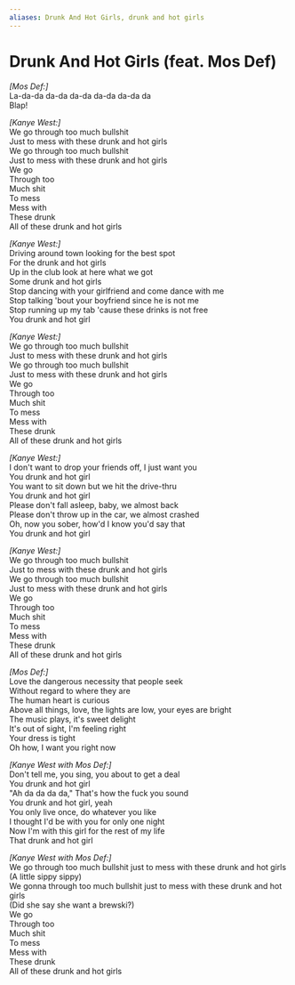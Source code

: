 ```yaml
---
aliases: Drunk And Hot Girls, drunk and hot girls
---
```



# Drunk And Hot Girls (feat. Mos Def)

_[Mos Def:]_  
La-da-da da-da da-da da-da da-da da  
Blap!  

_[Kanye West:]_  
We go through too much bullshit  
Just to mess with these drunk and hot girls  
We go through too much bullshit  
Just to mess with these drunk and hot girls  
We go  
Through too  
Much shit  
To mess  
Mess with  
These drunk  
All of these drunk and hot girls  

_[Kanye West:]_  
Driving around town looking for the best spot  
For the drunk and hot girls  
Up in the club look at here what we got  
Some drunk and hot girls  
Stop dancing with your girlfriend and come dance with me  
Stop talking 'bout your boyfriend since he is not me  
Stop running up my tab 'cause these drinks is not free  
You drunk and hot girl  

_[Kanye West:]_  
We go through too much bullshit  
Just to mess with these drunk and hot girls  
We go through too much bullshit  
Just to mess with these drunk and hot girls  
We go  
Through too  
Much shit  
To mess  
Mess with  
These drunk  
All of these drunk and hot girls  

_[Kanye West:]_  
I don't want to drop your friends off, I just want you  
You drunk and hot girl  
You want to sit down but we hit the drive-thru  
You drunk and hot girl  
Please don't fall asleep, baby, we almost back  
Please don't throw up in the car, we almost crashed  
Oh, now you sober, how'd I know you'd say that  
You drunk and hot girl  

_[Kanye West:]_  
We go through too much bullshit  
Just to mess with these drunk and hot girls  
We go through too much bullshit  
Just to mess with these drunk and hot girls  
We go  
Through too  
Much shit  
To mess  
Mess with  
These drunk  
All of these drunk and hot girls  

_[Mos Def:]_  
Love the dangerous necessity that people seek  
Without regard to where they are  
The human heart is curious  
Above all things, love, the lights are low, your eyes are bright  
The music plays, it's sweet delight  
It's out of sight, I'm feeling right  
Your dress is tight  
Oh how, I want you right now  

_[Kanye West with Mos Def:]_  
Don't tell me, you sing, you about to get a deal  
You drunk and hot girl  
"Ah da da da da," That's how the fuck you sound  
You drunk and hot girl, yeah  
You only live once, do whatever you like  
I thought I'd be with you for only one night  
Now I'm with this girl for the rest of my life  
That drunk and hot girl  

_[Kanye West with Mos Def:]_  
We go through too much bullshit just to mess with these drunk and hot girls  
(A little sippy sippy)  
We gonna through too much bullshit just to mess with these drunk and hot girls  
(Did she say she want a brewski?)  
We go  
Through too  
Much shit  
To mess  
Mess with  
These drunk  
All of these drunk and hot girls
